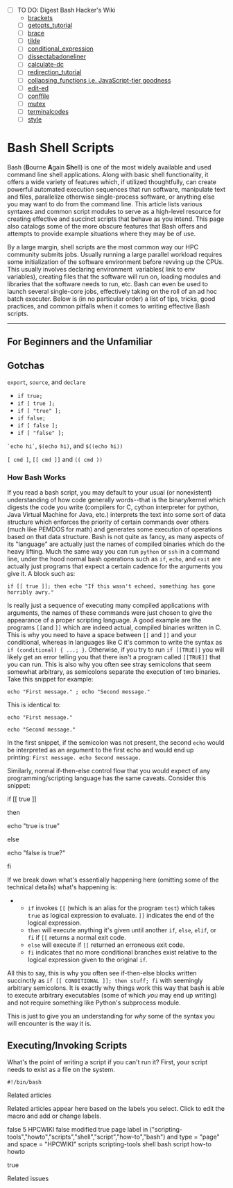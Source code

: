 
  * [ ] TO DO: Digest Bash Hacker's Wiki
    * [brackets](https://dev.to/rpalo/bash-brackets-quick-reference-4eh6)
    * [ ] [getopts_tutorial](http://wiki.bash-hackers.org/howto/getopts_tutorial)
    * [ ] [brace](http://wiki.bash-hackers.org/syntax/expansion/brace)
    * [ ] [tilde](http://wiki.bash-hackers.org/syntax/expansion/tilde)
    * [ ] [conditional_expression](http://wiki.bash-hackers.org/syntax/ccmd/conditional_expression)
    * [ ] [dissectabadoneliner](http://wiki.bash-hackers.org/howto/dissectabadoneliner)
    * [ ] [calculate-dc](http://wiki.bash-hackers.org/howto/calculate-dc)
    * [ ] [redirection_tutorial](http://wiki.bash-hackers.org/howto/redirection_tutorial)
    * [ ] [collapsing_functions i.e. JavaScript-tier goodness](http://wiki.bash-hackers.org/howto/collapsing_functions)
    * [ ] [edit-ed](http://wiki.bash-hackers.org/howto/edit-ed)
    * [ ] [conffile](http://wiki.bash-hackers.org/howto/conffile)
    * [ ] [mutex](http://wiki.bash-hackers.org/howto/mutex)
    * [ ] [terminalcodes](http://wiki.bash-hackers.org/scripting/terminalcodes)
    * [ ] [style](http://wiki.bash-hackers.org/scripting/style)

# Bash Shell Scripts
Bash (**B**ourne **A**gain **Sh**ell) is one of the most widely available and used command line shell applications. Along with basic shell functionality, it offers a wide variety of features which, if utilized thoughtfully, can create powerful automated execution sequences that run software, manipulate text and files, parallelize otherwise single-process software, or anything else you may want to do from the command line. This article lists various syntaxes and common script modules to serve as a high-level resource for creating effective and succinct scripts that behave as you intend. This page also catalogs some of the more obscure features that Bash offers and attempts to provide example situations where they may be of use.

By a large margin, shell scripts are the most common way our HPC community submits jobs. Usually running a large parallel workload requires some initialization of the software environment before revving up the CPUs. This usually involves declaring environment  variables(  link to env variables), creating files that the software will run on, loading modules and libraries that the software needs to run, etc. Bash can even be used to launch several single-core jobs, effectively taking on the roll of an ad hoc batch executer. Below is (in no particular order) a list of tips, tricks, good practices, and common pitfalls when it comes to writing effective Bash scripts.

  

* * *

## For Beginners and the Unfamiliar

## Gotchas

`export`, `source`, and `declare`

* `if true;`
* `if [ true ];`
* `if [ "true" ];`
* `if false;`
* `if [ false ];`
* `if [ "false" ];`

`` `echo hi` ``, `$(echo hi)`, and `$((echo hi))`

`[ cmd ]`, `[[ cmd ]]` and `(( cmd ))`

### How Bash Works

If you read a bash script, you may default to your usual (or nonexistent) understanding of how code generally words--that is the binary/kernel which digests the code you write (compilers for C, cython interpreter for python, Java Virtual Machine for Java, etc.) interprets the text into some sort of data structure which enforces the priority of certain commands over others (much like PEMDOS for math) and generates some execution of operations based on that data structure. Bash is not quite as fancy, as many aspects of its "language" are actually just the names of compiled binaries which do the heavy lifting. Much the same way you can run `python` or `ssh` in a command line, under the hood normal bash operations such as `if`, `echo`, and `exit` are actually just programs that expect a certain cadence for the arguments you give it. A block such as:

`if [[ true ]]; then echo "If this wasn't echoed, something has gone horribly awry."`

Is really just a sequence of executing many compiled applications with arguments, the names of these commands were just chosen to give the appearance of a proper scripting language. A good example are the programs `[[`and `]]` which are indeed actual, compiled binaries written in C. This is why you need to have a space between `[[` and `]]` and your conditional, whereas in languages like C it's common to write the syntax as `if (conditional) { ...; }`. Otherwise, if you try to run `if [[TRUE]]` you will likely get an error telling you that there isn't a program called `[[TRUE]]` that you can run. This is also why you often see stray semicolons that seem somewhat arbitrary, as semicolons separate the execution of two binaries. Take this snippet for example:

`echo "First message." ; echo "Second message."`

This is identical to:

`echo "First message."`

`echo "Second message."`

In the first snippet, if the semicolon was not present, the second `echo` would be interpreted as an argument to the first echo and would end up printing: `First message. echo Second message.`

Similarly, normal if-then-else control flow that you would expect of any programming/scripting language has the same caveats. Consider this snippet:

  

  

if \[\[ true \]\]

then

echo "true is true"

else

echo "false is true?"

fi

  

If we break down what's essentially happening here (omitting some of the technical details) what's happening is:

*   *   `if` invokes `[[` (which is an alias for the program `test`) which takes `true` as logical expression to evaluate. `]]` indicates the end of the logical expression.
    *   `then` will execute anything it's given until another `if`, `else`, `elif`, or `fi` if `[[` returns a normal exit code.
    *   `else` will execute if `[[` returned an erroneous exit code.
    *   `fi` indicates that no more conditional branches exist relative to the logical expression given to the original `if`.

All this to say, this is why you often see if-then-else blocks written succinctly as `if [[ CONDITIONAL ]]; then stuff; fi` with seemingly arbitrary semicolons. It is exactly why things work this way that bash is able to execute arbitrary executables (some of which _you_ may end up writing) and not require something like Python's subprocess module.

This is just to give you an understanding for _why_ some of the syntax you will encounter is the way it is.

  

Executing/Invoking Scripts
--------------------------

What's the point of writing a script if you can't run it? First, your script needs to exist as a file on the system.

`#!/bin/bash`

  

  

  

Related articles

Related articles appear here based on the labels you select. Click to edit the macro and add or change labels.

false 5 HPCWIKI false modified true page label in ("scripting-tools","howto","scripts","shell","script","how-to","bash") and type = "page" and space = "HPCWIKI" scripts scripting-tools shell bash script how-to howto

  

true

  

Related issues
